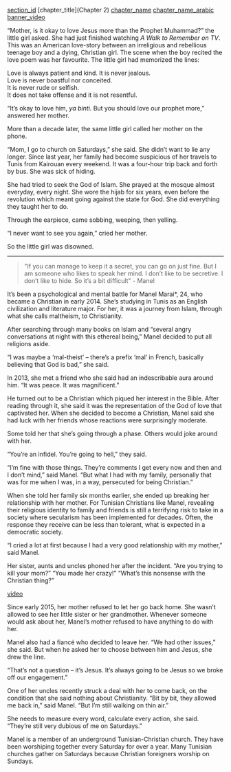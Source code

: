 [section_id](manel)
[chapter_title](Chapter 2)
[chapter_name](Manel)
[chapter_name_arabic](منال)
[banner_video](https://s3.amazonaws.com/sunnymock/zeropointthree/content/ZeroPointThree_Christian.mp4)

“Mother, is it okay to love Jesus more than the Prophet Muhammad?” the little girl asked. She had just finished watching _A Walk to Remember on TV_. This was an American love-story between an irreligious and rebellious teenage boy and a dying, Christian girl. The scene when the boy recited the love poem was her favourite. The little girl had memorized the lines:

<div class="align-center italics">Love is always patient and kind. It is never jealous.</div>
<div class="align-center italics">Love is never boastful nor conceited.</div>
<div class="align-center italics">It is never rude or selfish.</div>
<div class="align-center italics">It does not take offense and it is not resentful.</div>

“It’s okay to love him, _ya binti._ But you should love our prophet more,” answered her mother.

More than a decade later, the same little girl called her mother on the phone. 

“Mom, I go to church on Saturdays,” she said. She didn’t want to lie any longer. Since last year, her family had become suspicious of her travels to Tunis from Kairouan every weekend. It was a four-hour trip back and forth by bus. She was sick of hiding.

She had tried to seek the God of Islam. She prayed at the mosque almost everyday, every night. She wore the hijab for six years, even before the revolution which meant going against the state for God. She did everything they taught her to do. 

Through the earpiece, came sobbing, weeping, then yelling.

“I never want to see you again,” cried her mother. 

So the little girl was disowned. 

---

> "If you can manage to keep it a secret, you can go on just fine. But I am someone who likes to speak her mind. I don’t like to be secretive. I don’t like to hide. So it’s a bit difficult" - Manel

It’s been a psychological and mental battle for Manel Marai*, 24, who became a Christian in early 2014. She’s studying in Tunis as an English civilization and literature major. For her, it was a journey from Islam, through what she calls maltheism, to Christianity. 

After searching through many books on Islam and “several angry conversations at night with this ethereal being,” Manel decided to put all religions aside.

“I was maybe a ‘mal-theist’ – there’s a prefix ‘mal’ in French, basically believing that God is bad,” she said. 

In 2013, she met a friend who she said had an indescribable aura around him. “It was peace. It was magnificent.” 

He turned out to be a Christian which piqued her interest in the Bible. After reading through it, she said it was the representation of the God of love that captivated her. When she decided to become a Christian, Manel said she had luck with her friends whose reactions were surprisingly moderate. 

Some told her that she’s going through a phase. Others would joke around with her. 

“You’re an infidel. You’re going to hell,” they said.

“I’m fine with those things. They’re comments I get every now and then and I don’t mind,” said Manel. “But what I had with my family, personally that was for me when I was, in a way, persecuted for being Christian.” 

When she told her family six months earlier, she ended up breaking her relationship with her mother. For Tunisian Christians like Manel, revealing their religious identity to family and friends is still a terrifying risk to take in a society where secularism has been implemented for decades. Often, the response they receive can be less than tolerant, what is expected in a democratic society.

“I cried a lot at first because I had a very good relationship with my mother,” said Manel. 

Her sister, aunts and uncles phoned her after the incident. “Are you trying to kill your mom?” “You made her crazy!” “What’s this nonsense with the Christian thing?” 

[video](manel_video1.mp4 " ")

Since early 2015, her mother refused to let her go back home. She wasn’t allowed to see her little sister or her grandmother. Whenever someone would ask about her, Manel’s mother refused to have anything to do with her. 

Manel also had a fiancé who decided to leave her. “We had other issues,” she said. But when he asked her to choose between him and Jesus, she drew the line. 

“That’s not a question – it’s Jesus. It’s always going to be Jesus so we broke off our engagement.” 

One of her uncles recently struck a deal with her to come back, on the condition that she said nothing about Christianity. “Bit by bit, they allowed me back in,” said Manel. “But I’m still walking on thin air.” 

She needs to measure every word, calculate every action, she said.  “They’re still very dubious of me on Saturdays.” 

Manel is a member of an underground Tunisian-Christian church. They have been worshiping together every Saturday for over a year. Many Tunisian churches gather on Saturdays because Christian foreigners worship on Sundays.


